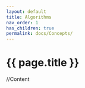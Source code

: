 ```yaml
---
layout: default
title: Algorithms
nav_order: 1
has_children: true
permalink: docs/Concepts/
---
```


{{ page.title }}
======================

//Content